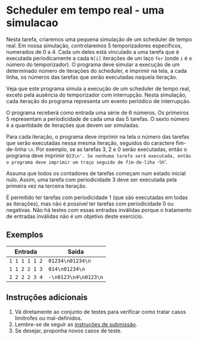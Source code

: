 # Scheduler em tempo real - uma simulacao

Nesta tarefa, criaremos uma pequena simulação de um scheduler de tempo real. Em
nossa simulação, controlaremos 5 temporizadores específicos, numerados de 0 a 4.
Cada um deles está
vinculado a uma tarefa que é executada periodicamente a cada `N[i]` iterações de
um laço `for`
(onde `i` é o número do temporizador). O
programa deve simular a execução de um determinado número de iterações do
scheduler, e imprimir na tela, a cada linha, os números das tarefas que serão
executadas naquela iteração.

Veja que este programa simula a execução de um scheduler de tempo real, exceto
pela ausência do temporizador com interrupção. Nesta simulação, cada iteração do
programa representa um evento periódico de interrupção.

O programa receberá como entrada uma série de 6 números. Os primeiros 5
representam a periodicidade de cada uma das 5 tarefas. O sexto número é a
quantidade de iterações que devem ser simuladas.

Para cada iteração, o programa deve imprimir na tela o número das tarefas que
serão executadas nessa mesma iteração, seguidos do caractere fim-de-linha `\n`.
Por exemplo, se as tarefas 3, 2 e 0 serão executadas, então o programa deve
imprimir `023\n'. Se nenhuma tarefa será executada, então o programa deve
imprimir um traço seguido de fim-de-liha `-\n'.

Assuma que todos os contadores de tarefas começam num estado inicial nulo.
Assim, uma tarefa com periodicidade 3 deve ser executada pela primeira vez na
terceira iteração.

É permitido ter tarefas com periodicidade 1 (que são executadas em todas as
iterações), mas não é possível ter tarefas com periodicidade 0 ou negativas. Não
há testes com essas entradas inválidas porque o tratamento de entradas inválidas
não é um objetivo deste exercício.

## Exemplos

Entrada | Saida
------- | -----
`1 1 1 1 1 2` | `01234\n01234\n`
`1 1 2 2 1 3` | `014\n01234\n`
`2 2 2 2 3 4` | `-\n0123\n4\n0123\n`

## Instruções adicionais

1. Vá diretamente ao conjunto de testes para verificar como tratar casos
   limítrofes ou mal-definidos.
1. Lembre-se de seguir as [instruções de submissão](docs/instrucoes.md).
1. Se desejar, proponha novos casos de teste.
